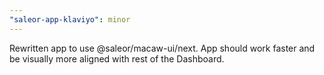 ```yaml
---
"saleor-app-klaviyo": minor
---
```


Rewritten app to use @saleor/macaw-ui/next. App should work faster and be visually more aligned with rest of the Dashboard.
